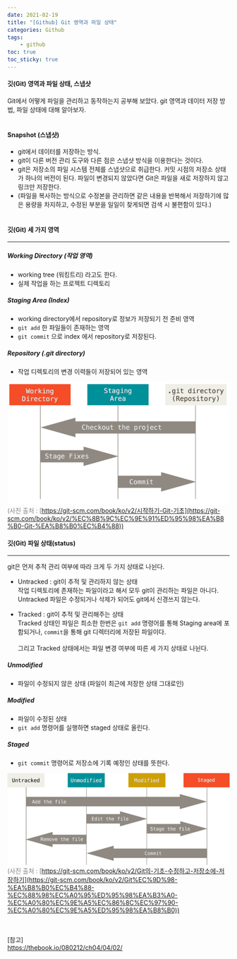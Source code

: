 ```yaml
---
date: 2021-02-19
title: "[Github] Git 영역과 파일 상태"
categories: Github
tags:
    - github
toc: true
toc_sticky: true
---
```

#### 깃(Git) 영역과 파일 상태, 스냅샷

Git에서 어떻게 파일을 관리하고 동작하는지 공부해 보았다. git 영역과 데이터 저장 방법, 파일 상태에 대해 알아보자.  
&nbsp;  

#### Snapshot (스냅샷)  
- git에서 데이터를 저장하는 방식.  
- git이 다른 버전 관리 도구와 다른 점은 스냅샷 방식을 이용한다는 것이다.  
- git은 저장소의 파일 시스템 전체를 스냅샷으로 취급한다. 커밋 시점의 저장소 상태가 하나의 버전이 된다. 파일이 변경되지 않았다면 Git은 파일을 새로 저장하지 않고 링크만 저장한다.  
- (파일을 복사하는 방식으로 수정본을 관리하면 같은 내용을 반복해서 저장하기에 많은 용량을 차지하고, 수정된 부분을 일일이 찾게되면 검색 시 불편함이 있다.)  
&nbsp;  

#### 깃(Git) 세 가지 영역  
---

##### Working Directory (작업 영역)
- working tree (워킹트리) 라고도 한다.  
- 실제 작업을 하는 프로젝트 디렉토리  

##### Staging Area (Index)  
- working directory에서 repository로 정보가 저장되기 전 준비 영역  
- `git add` 한 파일들이 존재하는 영역  
- `git commit` 으로 index 에서 repository로 저장된다.  

##### Repository (.git directory)  
- 작업 디렉토리의 변경 이력들이 저장되어 있는 영역  

![github](/assets/img/post/2021-02-19-1/img_1.png)  
<span style="color:gray">(사진 출처 : [https://git-scm.com/book/ko/v2/시작하기-Git-기초](https://git-scm.com/book/ko/v2/%EC%8B%9C%EC%9E%91%ED%95%98%EA%B8%B0-Git-%EA%B8%B0%EC%B4%88))</span>  

#### 깃(Git) 파일 상태(status)  
---
git은 먼저 추적 관리 여부에 따라 크게 두 가지 상태로 나뉜다.  

- Untracked : git이 추적 및 관리하지 않는 상태  
작업 디렉토리에 존재하는 파일이라고 해서 모두 git이 관리하는 파일은 아니다. Untracked 파일은 수정되거나 삭제가 되어도 git에서 신경쓰지 않는다.  

- Tracked : git이 추적 및 관리해주는 상태  
Tracked 상태인 파일은 최소한 한번은 `git add` 명령어를 통해 Staging area에 포함되거나, `commit`을 통해 git 디렉터리에 저장된 파일이다.  
&nbsp;  
그리고 Tracked 상태에서는 파일 변경 여부에 따른 세 가지 상태로 나뉜다.  

##### Unmodified  
- 파일이 수정되지 않은 상태 (파일이 최근에 저장한 상태 그대로인)  

##### Modified  
- 파일이 수정된 상태  
- `git add` 명령어를 실행하면 staged 상태로 올린다.  

##### Staged  
- `git commit` 명령어로 저장소에 기록 예정인 상태를 뜻한다.  

![github](/assets/img/post/2021-02-19-1/img_2.png)  
<span style="color:gray">(사진 출처 : [https://git-scm.com/book/ko/v2/Git의-기초-수정하고-저장소에-저장하기](https://git-scm.com/book/ko/v2/Git%EC%9D%98-%EA%B8%B0%EC%B4%88-%EC%88%98%EC%A0%95%ED%95%98%EA%B3%A0-%EC%A0%80%EC%9E%A5%EC%86%8C%EC%97%90-%EC%A0%80%EC%9E%A5%ED%95%98%EA%B8%B0))</span>  

&nbsp;  
&nbsp;  
[참고]  
<https://thebook.io/080212/ch04/04/02/>  

